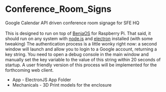 # Conference_Room_Signs
Google Calendar API driven conference room signage for SFE HQ
<br>
<br>
This is designed to run on top of [BenjaOS](https://github.com/WebReflection/benja) for Raspberry Pi. That said, it should run on any system with [node.js](https://nodejs.org/) and [electron](https://electron.atom.io/) installed (with some tweaking) The authentication process is a little wonky right now: a second window will launch and allow you to login to a Google account, returning a key string. You need to open a debug console in the main window and manually set the key variable to the value of this string within 20 seconds of startup. A user friendly version of this process will be implemented for the forthcoming web client.
<br>
* App - ElectronJS App Folder 
* Mechanicals - 3D Print models for the enclosure
